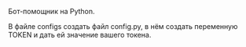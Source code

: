 Бот-помощник на Python.

В файле configs создать файл config.py, в нём создать переменную TOKEN и дать ей значение вашего токена.